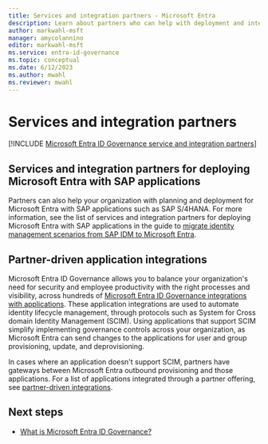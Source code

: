```yaml
---
title: Services and integration partners - Microsoft Entra
description: Learn about partners who can help with deployment and integration of identity management (IAM) and identity governance scenarios.
author: markwahl-msft
manager: amycolannino
editor: markwahl-msft
ms.service: entra-id-governance
ms.topic: conceptual
ms.date: 6/12/2023
ms.author: mwahl
ms.reviewer: mwahl
---
```


# Services and integration partners

[!INCLUDE [Microsoft Entra ID Governance service and integration partners](../includes/services-and-integration-partners-governance.md)]

## Services and integration partners for deploying Microsoft Entra with SAP applications

Partners can also help your organization with planning and deployment for Microsoft Entra with SAP applications such as SAP S/4HANA. For more information, see the list of services and integration partners for deploying Microsoft Entra with SAP applications in the guide to [migrate identity management scenarios from SAP IDM to Microsoft Entra](~/identity/app-provisioning/migrate-from-sap-idm.md#services-and-integration-partners-for-deploying-microsoft-entra-with-sap-applications).

## Partner-driven application integrations

Microsoft Entra ID Governance allows you to balance your organization's need for security and employee productivity with the right processes and visibility, across hundreds of [Microsoft Entra ID Governance integrations with applications](apps.md). These application integrations are used to automate identity lifecycle management, through protocols such as System for Cross domain Identity Management (SCIM). Using applications that support SCIM simplify implementing governance controls across your organization, as Microsoft Entra can send changes to the applications for user and group provisioning, update, and deprovisioning.

In cases where an application doesn't support SCIM, partners have gateways between Microsoft Entra outbound provisioning and those applications. For a list of applications integrated through a partner offering, see [partner-driven integrations](~/identity/app-provisioning/partner-driven-integrations.md).


## Next steps

- [What is Microsoft Entra ID Governance?](identity-governance-overview.md)
